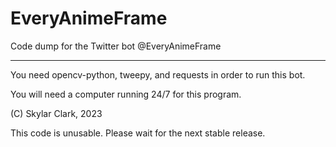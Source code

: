 # EveryAnimeFrame
Code dump for the Twitter bot @EveryAnimeFrame


------------------------------
You need opencv-python, tweepy, and requests in order to run this bot.

You will need a computer running 24/7 for this program.

(C) Skylar Clark, 2023



This code is unusable. Please wait for the next stable release.
